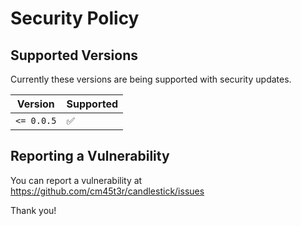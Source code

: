 # Security Policy

## Supported Versions

Currently these versions are being supported with security updates.

| Version | Supported          |
| ------- | ------------------ |
| `<= 0.0.5` | :white_check_mark: |

## Reporting a Vulnerability

You can report a vulnerability at https://github.com/cm45t3r/candlestick/issues

Thank you!
